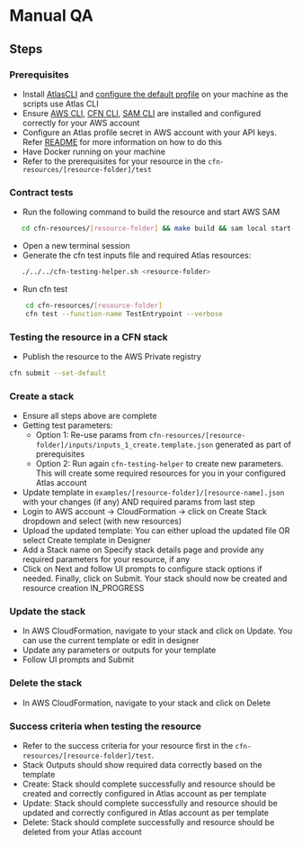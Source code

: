 # Manual QA


## Steps

### Prerequisites
 - Install [AtlasCLI](https://www.mongodb.com/docs/atlas/cli/stable/install-atlas-cli/) and [configure the default profile](https://www.mongodb.com/docs/atlas/cli/stable/connect-atlas-cli/#select-a-connection-method) on your machine as the scripts use Atlas CLI
 - Ensure [AWS CLI](https://aws.amazon.com/cli/), [CFN CLI](https://docs.aws.amazon.com/cloudformation-cli/latest/userguide/what-is-cloudformation-cli.html), [SAM CLI](https://docs.aws.amazon.com/serverless-application-model/latest/developerguide/install-sam-cli.html) are installed and configured correctly for your AWS account
 - Configure an Atlas profile secret in AWS account with your API keys. Refer [README](../../../README.md) for more information on how to do this
 - Have Docker running on your machine
 - Refer to the prerequisites for your resource in the `cfn-resources/[resource-folder]/test`

### Contract tests
   - Run the following command to build the resource and start AWS SAM
```bash
   cd cfn-resources/[resource-folder] && make build && sam local start-lambda --skip-pull-image
```

   - Open a new terminal session
   - Generate the cfn test inputs file and required Atlas resources:
```bash
   ./../../cfn-testing-helper.sh <resource-folder>
```
   - Run cfn test
```bash
    cd cfn-resources/[resource-folder]
    cfn test --function-name TestEntrypoint --verbose 
```
### Testing the resource in a CFN stack
- Publish the resource to the AWS Private registry
```bash
cfn submit --set-default
```
### Create a stack
- Ensure all steps above are complete
- Getting test parameters: 
  - Option 1: Re-use params from `cfn-resources/[resource-folder]/inputs/inputs_1_create.template.json` generated as part of prerequisites
  - Option 2: Run again  `cfn-testing-helper` to create new parameters.  This will create some required resources for you in your configured Atlas account
- Update template in `examples/[resource-folder]/[resource-name].json` with your changes (if any) AND required params from last step
- Login to AWS account -> CloudFormation -> click on Create Stack dropdown and select (with new resources)
- Upload the updated template: You can either upload the updated file OR select Create template in Designer
- Add a Stack name on Specify stack details page and provide any required parameters for your resource, if any
- Click on Next and follow UI prompts to configure stack options if needed. Finally, click on Submit. Your stack should now be created and resource creation IN_PROGRESS

### Update the stack
- In AWS CloudFormation, navigate to your stack and click on Update. You can use the current template or edit in designer
- Update any parameters or outputs for your template
- Follow UI prompts and Submit

### Delete the stack
- In AWS CloudFormation, navigate to your stack and click on Delete

### Success criteria when testing the resource
- Refer to the success criteria for your resource first in the `cfn-resources/[resource-folder]/test`.
- Stack Outputs should show required data correctly based on the template
- Create: Stack should complete successfully and resource should be created and correctly configured in Atlas account as per template
- Update: Stack should complete successfully and resource should be updated and correctly configured in Atlas account as per template
- Delete: Stack should complete successfully and resource should be deleted from your Atlas account
